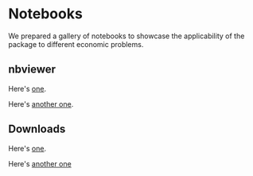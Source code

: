 Notebooks
==============

We prepared a gallery of notebooks to showcase the applicability of the package to different economic problems.

## nbviewer

Here's [one](../generated/example.html).

Here's [another one](../generated/example2.html).

## Downloads

Here's [one](../generated/example.ipynb).

Here's [another one](../generated/example2.ipynb)
